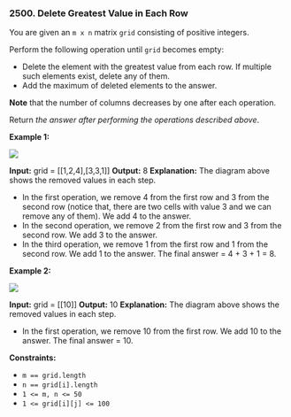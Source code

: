 ### 2500\. Delete Greatest Value in Each Row

You are given an `m x n` matrix `grid` consisting of positive integers.

Perform the following operation until `grid` becomes empty:

*   Delete the element with the greatest value from each row. If multiple such elements exist, delete any of them.
*   Add the maximum of deleted elements to the answer.

**Note** that the number of columns decreases by one after each operation.

Return _the answer after performing the operations described above_.

**Example 1:**

![](https://assets.leetcode.com/uploads/2022/10/19/q1ex1.jpg)

**Input:** grid = \[\[1,2,4\],\[3,3,1\]\]
**Output:** 8
**Explanation:** The diagram above shows the removed values in each step.
- In the first operation, we remove 4 from the first row and 3 from the second row (notice that, there are two cells with value 3 and we can remove any of them). We add 4 to the answer.
- In the second operation, we remove 2 from the first row and 3 from the second row. We add 3 to the answer.
- In the third operation, we remove 1 from the first row and 1 from the second row. We add 1 to the answer.
The final answer = 4 + 3 + 1 = 8.

**Example 2:**

![](https://assets.leetcode.com/uploads/2022/10/19/q1ex2.jpg)

**Input:** grid = \[\[10\]\]
**Output:** 10
**Explanation:** The diagram above shows the removed values in each step.
- In the first operation, we remove 10 from the first row. We add 10 to the answer.
The final answer = 10.

**Constraints:**

*   `m == grid.length`
*   `n == grid[i].length`
*   `1 <= m, n <= 50`
*   `1 <= grid[i][j] <= 100`

